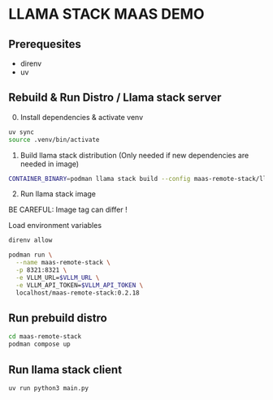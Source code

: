 # LLAMA STACK MAAS DEMO 

## Prerequesites

- direnv
- uv


## Rebuild & Run Distro / Llama stack server 

0. Install dependencies & activate venv

```bash
uv sync        
source .venv/bin/activate 
```


1. Build llama stack distribution (Only needed if new dependencies are needed in image)

```bash
CONTAINER_BINARY=podman llama stack build --config maas-remote-stack/llamastack-m-build.yaml --image-name maas-remote-stack
```


2. Run llama stack image 

BE CAREFUL: Image tag can differ ! 

Load environment variables
```bash
direnv allow
```

```bash
podman run \
  --name maas-remote-stack \
  -p 8321:8321 \
  -e VLLM_URL=$VLLM_URL \
  -e VLLM_API_TOKEN=$VLLM_API_TOKEN \
  localhost/maas-remote-stack:0.2.18
```


## Run prebuild distro 

```bash
cd maas-remote-stack 
podman compose up
```


## Run llama stack client 

```bash
uv run python3 main.py
```